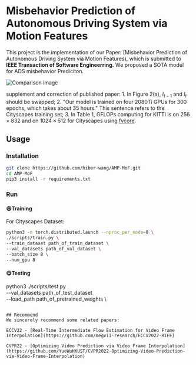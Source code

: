 # Misbehavior Prediction of Autonomous Driving System via Motion Features

This project is the implementation of our Paper: [Misbehavior Prediction of Autonomous Driving System via Motion Features), which is submitted to **IEEE Transaction of Software Engineerring.** We proposed a SOTA model for ADS misbehavior Prediciton.

![Comparison image](./images/comparison.jpg)

supplement and correction of published paper: 1. In Figure 2(a), $I_{t-1}$ and $I_t$ should be swapped; 2. "Our model is trained on four 2080Ti GPUs for 300 epochs, which takes about 35 hours." This sentence refers to the Cityscapes training set; 3. In Table 1, GFLOPs computing for KITTI is on $256\times832$ and on $1024\times512$ for Cityscapes using [fvcore](https://github.com/facebookresearch/fvcore).
## Usage
### Installation

```bash
git clone https://github.com/hiber-wang/AMP-MoF.git
cd AMP-MoF 
pip3 install -r requirements.txt
```

### Run

#### 😆Training

For Cityscapes Dataset:

```bash
python3 -m torch.distributed.launch --nproc_per_node=8 \
./scripts/train.py \
--train_dataset path_of_train_dataset \
--val_datasets path_of_val_dataset \
--batch_size 8 \
--num_gpu 8
```

#### 😋Testing

python3 ./scripts/test.py \
--val_datasets path_of_test_dataset \
--load_path path_of_pretrained_weights \
```

## Recommend
We sincerely recommend some related papers:

ECCV22 - [Real-Time Intermediate Flow Estimation for Video Frame Interpolation](https://github.com/megvii-research/ECCV2022-RIFE)

CVPR22 - [Optimizing Video Prediction via Video Frame Interpolation](https://github.com/YueWuHKUST/CVPR2022-Optimizing-Video-Prediction-via-Video-Frame-Interpolation)
